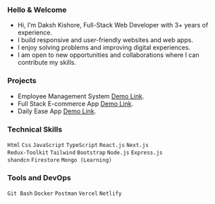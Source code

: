### Hello & Welcome
- Hi, I’m Daksh Kishore, Full-Stack Web Developer with 3+ years of experience.
- I build responsive and user-friendly websites and web apps.
- I enjoy solving problems and improving digital experiences.
- I am open to new opportunities and collaborations where I can contribute my skills.

### Projects
- Employee Management System [Demo Link](https://github.com).
- Full Stack E-commerce App [Demo Link](https://demo-store-iota-ruby.vercel.app/).
- Daily Ease App [Demo Link](https://github.com).

### Technical Skills
`Html` `Css` `JavaScript` `TypeScript` `React.js` `Next.js`<br/>
`Redux-Toolkit` `Tailwind` `Bootstrap` `Node.js` `Express.js`<br />
`shandcn` `Firestore` `Mongo (Learning)`

### Tools and DevOps
`Git Bash` `Docker` `Postman` `Vercel` `Netlify`
